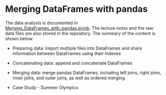 # Merging DataFrames with pandas

The data analysis is documented in [Merging_DataFrames_with_pandas.ipynb](https://github.com/iDataist/Merging-DataFrames-with-pandas/blob/master/Merging_DataFrames_with_pandas.ipynb). The lecture notes and the raw data files are also stored in the repository. The summary of the content is shown below:

- Preparing data: import multiple files into DataFrames and share information between DataFrames using their Indexes

- Concatenating data: append and concatenate DataFrames

- Merging data: merge pandas DataFrames, including left joins, right joins, inner joins, and outer joins, as well as ordered merging.

- Case Study - Summer Olympics
